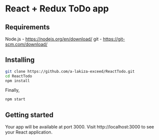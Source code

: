 # React + Redux ToDo app

## Requirements

Node.js - https://nodejs.org/en/download/
git - https://git-scm.com/download/

## Installing

```bash
git clone https://github.com/a-lakiza-exceed/ReactTodo.git
cd ReactTodo
npm install
```
Finally,
```bash
npm start
```

## Getting started

Your app will be available at port 3000. Visit http://localhost:3000 to see your React application. 